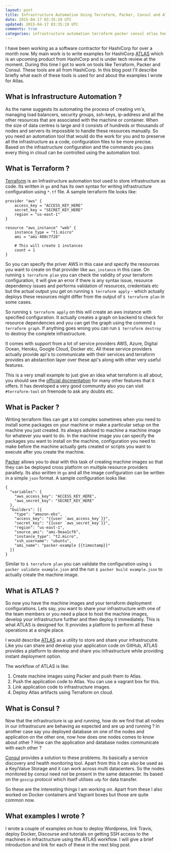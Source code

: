 ```yaml
---
layout: post
title: Infrastructure Automation Using Terraform, Packer, Consul and ATLAS Workflow
date: 2015-04-17 03:35:19 UTC
updated: 2015-04-17 03:35:19 UTC
comments: true
categories: infrastructure automation terraform packer consul atlas homepage
---
```


I have been working as a software contractor for HashiCorp for over a month now. My main work is to write examples for HashiCorp [ATLAS](https://atlas.hashicorp.com/) which is an upcoming product from HashiCorp and is under tech review at the moment. During this time I got to work on tools like Terraform, Packer and Consul. These tools are all from HashiCorp. In this blog post I'll describe briefly what each of these tools is used for and about the examples I wrote for Atlas.

What is Infrastructure Automation ?
----
As the name suggests its automating the process of creating vm's, managing load balancers, security groups, ssh-keys, ip-address and all the other resources that are associated with the machine or container.
When the size of data centres is large and it consists of hundreds or thousands of nodes and servers its impossible to handle these resources manually. So you need an automation tool that would do the work for you and to preserve all the infrastructure as a code, configuration files to be more precise. Based on the infrastructure configuration and the commands you pass every thing in cloud can be controlled using the automation tool.

What is Terraform ?
----
[Terraform](https://www.terraform.io/) is an Infrastructure automation tool used to store infrastructure as code. Its written in `go` and has its own syntax for writing infrastructure configuration using `*.tf` file. A sample terraform file looks like:

```
provider "aws" {
    access_key = "ACCESS_KEY_HERE"
    secret_key = "SECRET_KEY_HERE"
    region = "us-east-1"
}

resource "aws_instance" "web" {
    instance_type = "t1.micro"
    ami = "ami-408c7f28"

    # This will create 1 instances
    count = 1
}
```

So you can specify the priver AWS in this case and specify the resources you want to create on that provider like `aws_instance` in this case. On running `$ terraform plan` you can check the validity of your terraform configuration, it will give an error if there is any syntax issue, resource dependency issues and performs validation of resources, credentials etc but the actual output you get on running `$ terraform apply` - which actually deploys these resources might differ from the output of `$ terraform plan` in some cases.

So running `$ terraform apply` on this will create an aws instance with specified configuration. It actually creates a graph on backend to check for resource dependencies and you can get the graph using the commnd `$ terraform graph`. If anything goes wrong you can run `$ terraform destroy` to destroy the complete infrastructure.

It comes with support from a lot of service providers AWS, Azure, Digital Ocean, Heroku, Google Cloud, Docker etc. All these service providers actually provide api's to communicate with their services and terraform provides an abstarction layer over these api's along with other very useful features.

This is a very small example to just give an idea what terraform is all about, you should see the [official docmentation](https://www.terraform.io/docs/index.html) for many other features that it offers. It has developed a very good community also you can visit `#terraform-tool` on freenode to ask any doubts etc.

What is Packer ?
----
Writing terraform files can get a lot complex sometimes when you need to install some packages on your machine or make a particular setup on the machine you just created. Its always advised to machine a machine image for whatever you want to do. In the machine image you can specify the packages you want to install on the machine, configuration you need to make before the machine actually gets created or scripts you want to execute after you create the machine.

[Packer](https://www.packer.io/) allows you to deal with this task of creating machine images so that they can be deployed cross platform on multiple resource providers parallely. Its also written in `go` and all the image configuration can be written in a simple `json` format. A sample configuration looks like:

```
{
  "variables": {
    "aws_access_key": "ACCESS_KEY_HERE",
    "aws_secret_key": "SECRET_KEY_HERE"
  },
  "builders": [{
    "type": "amazon-ebs",
    "access_key": "{{user `aws_access_key`}}",
    "secret_key": "{{user `aws_secret_key`}}",
    "region": "us-east-1",
    "source_ami": "ami-9eaa1cf6",
    "instance_type": "t2.micro",
    "ssh_username": "ubuntu",
    "ami_name": "packer-example {{timestamp}}"
  }]
}
```

Similar to `$ terraform plan` you can validate the configuration using `$ packer validate example.json` and the run `$ packer build example.json` to actually create the machine image.

What is ATLAS ?
----
So now you have the machine images and your terraform deployment configurations. Lets say, you want to share your infrastructure with one of the team members or you need a place to host the machine images, develop your infrastructure further and then deploy it immediately. This is what ATLAS is designed for. It provides a platform to perform all these operations at a single place.

I would describe [ATLAS](https://atlas.hashicorp.com/) as a utility to store and share your infrastrucutre. Like you can share and develop your application code on GitHub, ATLAS provides a platform to develop and share you infrastructure while providing instant deployment option.

The workflow of ATLAS is like:

1. Create machine images using Packer and push them to Atlas.
2. Push the application code to Atlas. You can use a vagrant box for this.
3. Link application code to infrastructure images.
4. Deploy Atlas artifacts using Terraform on cloud.

What is Consul ?
----
Now that the infrastructure is up and running, how do we find that all nodes in our infrastrucure are behaving as expected and are up and running ? In another case say you deployed database on one of the nodes and application on the other one, now how does one nodes comes to know about other ? How can the application and database nodes communicate with each other ?

[Consul](https://consul.io/) provides a solution to these problems. Its basically a service discovery and health monitoring tool. Apart from this it can also be used as a Key/Value Storage and it can work across multi datacenters. So the nodes monitored by consul need not be present in the same datacenter. Its based on the `gossip` protocol which itself utilises `udp` for data transfer.


So these are the interesting things I am working on. Apart from these I also worked on Docker containers and Vagrant boxes but those are quite common now.

What examples I wrote ?
----
I wrote a couple of examples on how to deploy Wordpress, link Travis, deploy Docker, Discourse and tutorials on getting SSH access to the machines in infractructure using the ATLAS workflow. I will give a brief introduction and link for each of these in the next blog post.
